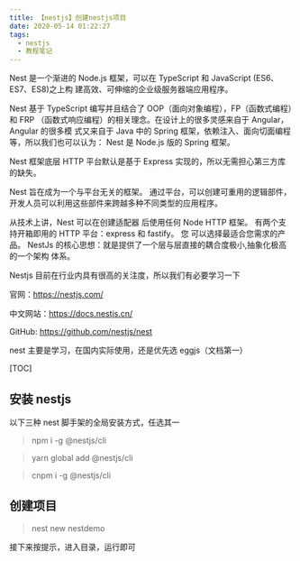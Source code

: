 ```yaml
---
title: 【nestjs】创建nestjs项目
date: 2020-05-14 01:22:27
tags:
  - nestjs
  - 教程笔记
---
```


Nest 是一个渐进的 Node.js 框架，可以在 TypeScript 和 JavaScript (ES6、ES7、ES8)之上构 建高效、可伸缩的企业级服务器端应用程序。

Nest 基于 TypeScript 编写并且结合了 OOP（面向对象编程），FP（函数式编程）和 FRP （函数式响应编程）的相关理念。在设计上的很多灵感来自于 Angular，Angular 的很多模 式又来自于 Java 中的 Spring 框架，依赖注入、面向切面编程等，所以我们也可以认为： Nest 是 Node.js 版的 Spring 框架。

Nest 框架底层 HTTP 平台默认是基于 Express 实现的，所以无需担心第三方库的缺失。

Nest 旨在成为一个与平台无关的框架。 通过平台，可以创建可重用的逻辑部件，开发人员可以利用这些部件来跨越多种不同类型的应用程序。

从技术上讲，Nest 可以在创建适配器 后使用任何 Node HTTP 框架。 有两个支持开箱即用的 HTTP 平台：express 和 fastify。 您 可以选择最适合您需求的产品。 NestJs 的核心思想：就是提供了一个层与层直接的耦合度极小,抽象化极高的一个架构 体系。

Nestjs 目前在行业内具有很高的关注度，所以我们有必要学习一下

官网：https://nestjs.com/

中文网站：https://docs.nestjs.cn/

GitHub: https://github.com/nestjs/nest

<!-- more -->

nest 主要是学习，在国内实际使用，还是优先选 eggjs（文档第一）

[TOC]

## 安装 nestjs

以下三种 nest 脚手架的全局安装方式，任选其一

> npm i -g @nestjs/cli

> yarn global add @nestjs/cli

> cnpm i -g @nestjs/cli

## 创建项目

> nest new nestdemo

接下来按提示，进入目录，运行即可
